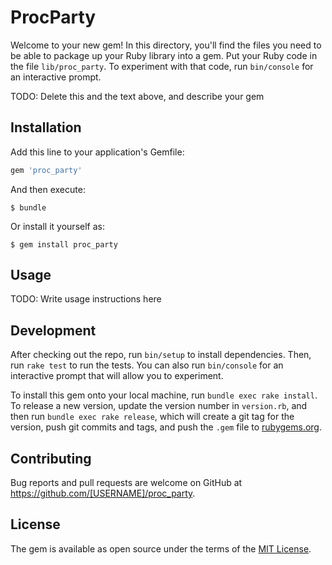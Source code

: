 # ProcParty

Welcome to your new gem! In this directory, you'll find the files you need to be able to package up your Ruby library into a gem. Put your Ruby code in the file `lib/proc_party`. To experiment with that code, run `bin/console` for an interactive prompt.

TODO: Delete this and the text above, and describe your gem

## Installation

Add this line to your application's Gemfile:

```ruby
gem 'proc_party'
```

And then execute:

    $ bundle

Or install it yourself as:

    $ gem install proc_party

## Usage

TODO: Write usage instructions here

## Development

After checking out the repo, run `bin/setup` to install dependencies. Then, run `rake test` to run the tests. You can also run `bin/console` for an interactive prompt that will allow you to experiment.

To install this gem onto your local machine, run `bundle exec rake install`. To release a new version, update the version number in `version.rb`, and then run `bundle exec rake release`, which will create a git tag for the version, push git commits and tags, and push the `.gem` file to [rubygems.org](https://rubygems.org).

## Contributing

Bug reports and pull requests are welcome on GitHub at https://github.com/[USERNAME]/proc_party.


## License

The gem is available as open source under the terms of the [MIT License](http://opensource.org/licenses/MIT).

